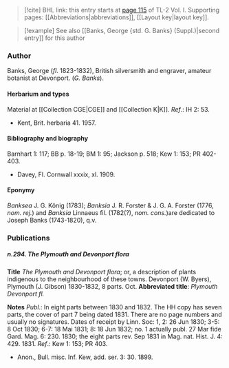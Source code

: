 > [!cite] BHL link: this entry starts at [page 115](https://www.biodiversitylibrary.org/item/103414#page/163/mode/1up) of TL-2 Vol. I.
> Supporting pages: [[Abbreviations|abbreviations]], [[Layout key|layout key]].

> [!example] See also [[Banks, George {std. G. Banks} (Suppl.)|second entry]] for this author

### Author

Banks, George (*fl*. 1823-1832), British silversmith and engraver, amateur botanist at Devonport. (*G. Banks*).

#### Herbarium and types

Material at [[Collection CGE|CGE]] and [[Collection K|K]].
*Ref*.: IH 2: 53.
- Kent, Brit. herbaria 41. 1957.

#### Bibliography and biography

Barnhart 1: 117; BB p. 18-19; BM 1: 95; Jackson p. 518; Kew 1: 153; PR 402-403.
- Davey, Fl. Cornwall xxxix, xl. 1909.

#### Eponymy

*Banksea* J. G. König (1783); *Banksia* J. R. Forster & J. G. A. Forster (1776, *nom. rej.*) and *Banksia* Linnaeus fil. (1782(?), *nom. cons.*)are dedicated to Joseph Banks (1743-1820), q.v.

### Publications

##### n.294. The Plymouth and Devonport flora

**Title**
*The Plymouth and Devonport flora*; or, a description of plants indigenous to the neighbourhood of these towns. Devonport (W. Byers), Plymouth (J. Gibson) 1830-1832, 8 parts. Oct.
**Abbreviated title**: *Plymouth Devonport fl.*

**Notes**
*Publ*.: In eight parts between 1830 and 1832. The HH copy has seven parts, the cover of part 7 being dated 1831. There are no page numbers and usually no signatures. Dates of receipt by Linn. Soc: 1, 2: 26 Jun 1830; 3-5: 8 Oct 1830; 6-7: 18 Mai 1831; 8: 18 Jun 1832; no. 1 actually publ. 27 Mar fide Gard. Mag. 6: 230. 1830; the eight parts rev. Sep 1831 in Mag. nat. Hist. J. 4: 429. 1831.
*Ref*.: Kew 1: 153; PR 403.
- Anon., Bull. misc. Inf. Kew, add. ser. 3: 30. 1899.

